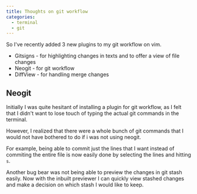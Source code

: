 ```yaml
---
title: Thoughts on git workflow 
categories: 
  - terminal
  - git
---
```


So I've recently added 3 new plugins to my git workflow on vim. 

- Gitsigns - for highlighting changes in texts and to offer a view of file changes
- Neogit - for git workflow 
- DiffView - for handling merge changes

## Neogit
Initially I was quite hesitant of installing a plugin for git workflow, as I felt that I didn't want to lose touch of typing the actual git commands in the terminal. 

However, I realized that there were a whole bunch of git commands that I would not have bothered to do if i was not using neogit. 

For example, being able to commit just the lines that I want instead of commiting the entire file is now easily done by selecting the lines and hitting `s`.

Another bug bear was not being able to preview the changes in git stash easily. Now with the inbuilt previewer I can quickly view stashed changes and make a decision on which stash I would like to keep.
